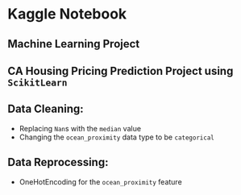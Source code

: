 # Kaggle Notebook
## Machine Learning Project
## CA Housing Pricing Prediction Project using `ScikitLearn`

## Data Cleaning:
* Replacing `Nan`s with the `median` value
* Changing the `ocean_proximity` data type to be `categorical`

## Data Reprocessing:
* OneHotEncoding for the `ocean_proximity` feature
